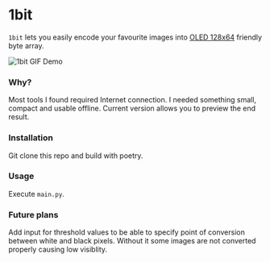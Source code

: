 # 1bit

`1bit` lets you easily encode your favourite images into [OLED
128x64](https://create.arduino.cc/projecthub/najad/interfacing-and-displaying-images-on-oled-59344a) friendly byte array.

![1bit GIF Demo](demo/demo.gif)

### Why?

Most tools I found required Internet connection. I needed something small, compact and usable offline. Current version allows you to preview the
end result.

### Installation

Git clone this repo and build with poetry.

### Usage

Execute `main.py`.

### Future plans

Add input for threshold values to be able to specify point of conversion between white and black pixels. Without it some
images are not converted properly causing low visiblity.

